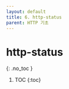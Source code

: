 ```yaml
---
layout: default
title: 6. http-status
parent: HTTP 기초
---
```


# http-status
{: .no_toc }

1. TOC
{:toc}